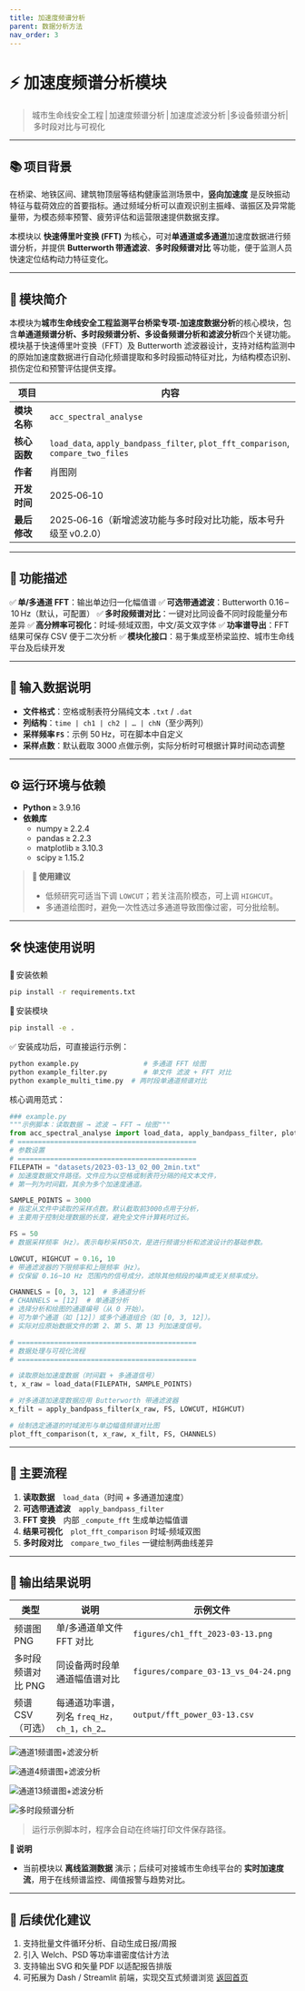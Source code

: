 ```yaml
---
title: 加速度频谱分析
parent: 数据分析方法
nav_order: 3
---
```

# ⚡️ 加速度频谱分析模块 

> 城市生命线安全工程 | 加速度频谱分析 | 加速度滤波分析 |多设备频谱分析| 多时段对比与可视化

------

## 📚 项目背景

在桥梁、地铁区间、建筑物顶层等结构健康监测场景中，**竖向加速度** 是反映振动特征与载荷效应的首要指标。通过频域分析可以直观识别主振峰、谐振区及异常能量带，为模态频率预警、疲劳评估和运营限速提供数据支撑。

本模块以 **快速傅里叶变换 (FFT)** 为核心，可对**单通道或多通道**加速度数据进行频谱分析，并提供 **Butterworth 带通滤波**、**多时段频谱对比** 等功能，便于监测人员快速定位结构动力特征变化。

------

## 📌 模块简介

本模块为**城市生命线安全工程监测平台桥梁专项-加速度数据分析**的核心模块，包含**单通道频谱分析、多时段频谱分析、多设备频谱分析和滤波分析**四个关键功能。模块基于快速傅里叶变换（FFT）及 Butterworth 滤波器设计，支持对结构监测中的原始加速度数据进行自动化频谱提取和多时段振动特征对比，为结构模态识别、损伤定位和预警评估提供支撑。

| 项目         | 内容                                                         |
| ------------ | ------------------------------------------------------------ |
| **模块名称** | `acc_spectral_analyse`                                       |
| **核心函数** | `load_data`, `apply_bandpass_filter`, `plot_fft_comparison`, `compare_two_files` |
| **作者**     | 肖图刚                                                       |
| **开发时间** | 2025‑06‑10                                                   |
| **最后修改** | 2025‑06‑16（新增滤波功能与多时段对比功能，版本号升级至 v0.2.0） |

------

## 🌟 功能描述

✅ **单/多通道 FFT**：输出单边归一化幅值谱
 ✅ **可选带通滤波**：Butterworth 0.16 – 10 Hz（默认，可配置）
 ✅ **多时段频谱对比**：一键对比同设备不同时段能量分布差异
 ✅ **高分辨率可视化**：时域‑频域双图，中文/英文双字体
 ✅ **功率谱导出**：FFT 结果可保存 CSV 便于二次分析
 ✅ **模块化接口**：易于集成至桥梁监控、城市生命线平台及后续开发

------

## 📂 输入数据说明

- **文件格式**：空格或制表符分隔纯文本 `.txt` / `.dat`
- **列结构**：`time | ch1 | ch2 | … | chN`（至少两列）
- **采样频率 `FS`**：示例 50 Hz，可在脚本中自定义
- **采样点数**：默认截取 3000 点做示例，实际分析时可根据计算时间动态调整

------

## ⚙️ 运行环境与依赖

- **Python** ≥ 3.9.16
- **依赖库**
  - numpy ≥ 2.2.4
  - pandas ≥ 2.2.3
  - matplotlib ≥ 3.10.3
  - scipy ≥ 1.15.2

> 📝 **使用建议**
>
> - 低频研究可适当下调 `LOWCUT`；若关注高阶模态，可上调 `HIGHCUT`。
> - 多通道绘图时，避免一次性选过多通道导致图像过密，可分批绘制。

------

## 🛠️ 快速使用说明

📁 安装依赖

```bash
pip install -r requirements.txt
```

📁 安装模块

```bash
pip install -e .
```

✅ 安装成功后，可直接运行示例：

```bash
python example.py                # 多通道 FFT 绘图
python example_filter.py         # 单文件 滤波 + FFT 对比
python example_multi_time.py  # 两时段单通道频谱对比
```

核心调用范式：

```python
### example.py  
"""示例脚本：读取数据 → 滤波 → FFT → 绘图"""
from acc_spectral_analyse import load_data, apply_bandpass_filter, plot_fft_comparison
# ============================================
# 参数设置
# ============================================
FILEPATH = "datasets/2023-03-13_02_00_2min.txt"  
# 加速度数据文件路径。文件应为以空格或制表符分隔的纯文本文件，
# 第一列为时间戳，其余为多个加速度通道。

SAMPLE_POINTS = 3000  
# 指定从文件中读取的采样点数。默认截取前3000点用于分析，
# 主要用于控制处理数据的长度，避免全文件计算耗时过长。

FS = 50  
# 数据采样频率（Hz）。表示每秒采样50次，是进行频谱分析和滤波设计的基础参数。

LOWCUT, HIGHCUT = 0.16, 10  
# 带通滤波器的下限频率和上限频率（Hz）。
# 仅保留 0.16~10 Hz 范围内的信号成分，滤除其他频段的噪声或无关频率成分。

CHANNELS = [0, 3, 12]  # 多通道分析
# CHANNELS = [12]  # 单通道分析
# 选择分析和绘图的通道编号（从 0 开始）。
# 可为单个通道（如 [12]）或多个通道组合（如 [0, 3, 12]）。
# 实际对应原始数据文件的第 2、第 5、第 13 列加速度信号。

# ============================================
# 数据处理与可视化流程
# ============================================

# 读取原始加速度数据（时间戳 + 多通道信号）
t, x_raw = load_data(FILEPATH, SAMPLE_POINTS)

# 对多通道加速度数据应用 Butterworth 带通滤波器
x_filt = apply_bandpass_filter(x_raw, FS, LOWCUT, HIGHCUT)

# 绘制选定通道的时域波形与单边幅值频谱对比图
plot_fft_comparison(t, x_raw, x_filt, FS, CHANNELS)
```

------

## 🔢 主要流程

1. **读取数据** `load_data`（时间 + 多通道加速度）
2. **可选带通滤波** `apply_bandpass_filter`
3. **FFT 变换** 内部 `_compute_fft` 生成单边幅值谱
4. **结果可视化** `plot_fft_comparison` 时域‑频域双图
5. **多时段对比** `compare_two_files` 一键绘制两曲线差异

------

## 💾 输出结果说明

| 类型               | 说明                                      | 示例文件                             |
| ------------------ | ----------------------------------------- | ------------------------------------ |
| 频谱图 PNG         | 单/多通道单文件 FFT 对比                  | `figures/ch1_fft_2023‑03‑13.png`     |
| 多时段频谱对比 PNG | 同设备两时段单通道幅值谱对比              | `figures/compare_03‑13_vs_04‑24.png` |
| 频谱 CSV（可选）   | 每通道功率谱，列名 `freq_Hz，ch_1，ch_2…` | `output/fft_power_03‑13.csv`         |

![通道1频谱图+滤波分析](figures/Figure_1.png)

![通道4频谱图+滤波分析](figures/Figure_2.png)

![通道13频谱图+滤波分析](figures/Figure_3.png)

![多时段频谱分析](figures/Figure_multi_time.png)

> 运行示例脚本时，程序会自动在终端打印文件保存路径。

🔎 **说明**

- 当前模块以 **离线监测数据** 演示；后续可对接城市生命线平台的 **实时加速度流**，用于在线频谱监控、阈值报警与趋势对比。

------

## 🔁 后续优化建议

1. 支持批量文件循环分析、自动生成日报/周报
2. 引入 Welch、PSD 等功率谱密度估计方法
3. 支持输出 SVG 和矢量 PDF 以适配报告排版
4. 可拓展为 Dash / Streamlit 前端，实现交互式频谱浏览
   [返回首页](../index.md)